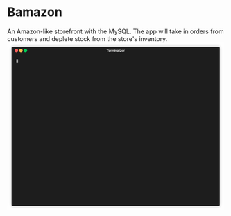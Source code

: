 # Bamazon
An Amazon-like storefront with the MySQL. The app will take in orders from customers and deplete stock from the store's inventory.
<img src="https://github.com/Otepiii/Bamazon/blob/master/render1533518652858.gif" width="500">
